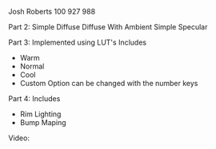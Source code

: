 Josh Roberts 100 927 988

Part 2:
Simple Diffuse
Diffuse With Ambient
Simple Specular

Part 3:
Implemented using LUT's
Includes
- Warm
- Normal
- Cool
- Custom
Option can be changed with the number keys

Part 4:
Includes
- Rim Lighting
- Bump Maping


Video:
